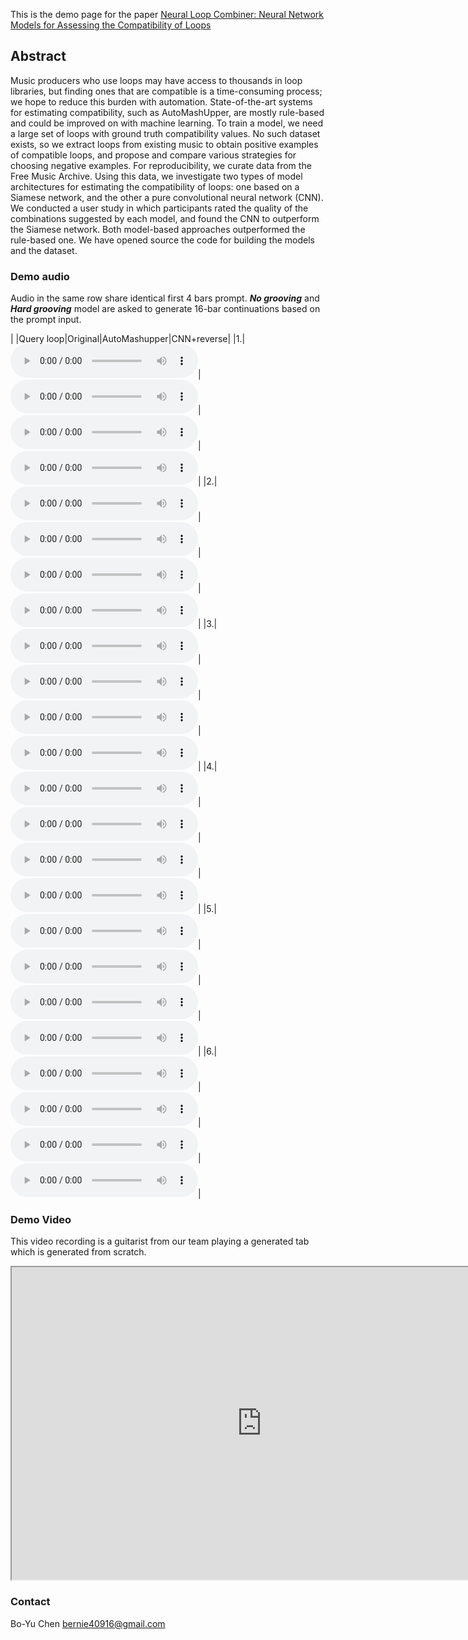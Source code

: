 This is the demo page for the paper [Neural Loop Combiner: Neural Network Models for Assessing the Compatibility of Loops](https://arxiv.org/abs/2008.02011)

## Abstract
Music producers who use loops may have access to thousands in loop libraries, but finding ones that are compatible is a time-consuming process; we hope to reduce this burden with automation. State-of-the-art systems for estimating compatibility, such as AutoMashUpper, are mostly rule-based and could be improved on with machine learning. To train a model, we need a large set of loops with ground truth compatibility values. No such dataset exists, so we extract loops from existing music to obtain positive examples of compatible loops, and propose and compare various strategies for choosing negative examples. For reproducibility, we curate data from the Free Music Archive. Using this data, we investigate two types of model architectures for estimating the compatibility of loops: one based on a Siamese network, and the other a pure convolutional neural network (CNN). We conducted a user study in which participants rated the quality of the combinations suggested by each model, and found the CNN to outperform the Siamese network. Both model-based approaches outperformed the rule-based one. We have opened source the code for building the models and the dataset.

### Demo audio
Audio in the same row share identical first 4 bars prompt. ***No grooving*** and ***Hard grooving***  model are asked to generate 16-bar continuations based on the prompt input.

|   |Query loop|Original|AutoMashupper|CNN+reverse|
|1.|<audio src="result/Q1/src.wav" controls="" preload=""></audio>|<audio src="result/Q1/ori.wav" controls="" preload=""></audio>|<audio src="result/Q1/atp.wav" controls="" preload=""></audio>|<audio src="result/Q1/cnn.wav" controls="" preload=""></audio>|
|2.|<audio src="result/Q2/src.wav" controls="" preload=""></audio>|<audio src="result/Q2/ori.wav" controls="" preload=""></audio>|<audio src="result/Q2/atp.wav" controls="" preload=""></audio>|<audio src="result/Q2/cnn.wav" controls="" preload=""></audio>|
|3.|<audio src="result/Q3/src.wav" controls="" preload=""></audio>|<audio src="result/Q3/ori.wav" controls="" preload=""></audio>|<audio src="result/Q3/atp.wav" controls="" preload=""></audio>|<audio src="result/Q3/cnn.wav" controls="" preload=""></audio>|
|4.|<audio src="result/Q4/src.wav" controls="" preload=""></audio>|<audio src="result/Q4/ori.wav" controls="" preload=""></audio>|<audio src="result/Q4/atp.wav" controls="" preload=""></audio>|<audio src="result/Q4/cnn.wav" controls="" preload=""></audio>|
|5.|<audio src="result/Q5/src.wav" controls="" preload=""></audio>|<audio src="result/Q5/ori.wav" controls="" preload=""></audio>|<audio src="result/Q5/atp.wav" controls="" preload=""></audio>|<audio src="result/Q5/cnn.wav" controls="" preload=""></audio>|
|6.|<audio src="result/Q6/src.wav" controls="" preload=""></audio>|<audio src="result/Q6/ori.wav" controls="" preload=""></audio>|<audio src="result/Q6/atp.wav" controls="" preload=""></audio>|<audio src="result/Q6/cnn.wav" controls="" preload=""></audio>|

### Demo Video
This video recording is a guitarist from our team playing a generated tab which is generated from scratch.
<iframe width="800" height="500" src="https://www.youtube.com/embed/yccH6kvinq0">
</iframe>

### Contact 
Bo-Yu Chen bernie40916@gmail.com
